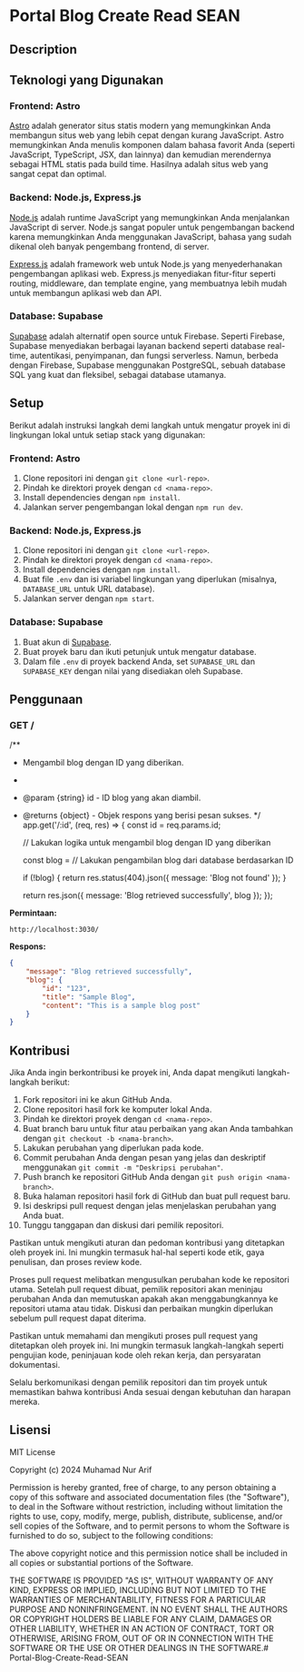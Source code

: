 # Portal Blog Create Read SEAN

## Description

## Teknologi yang Digunakan

### Frontend: Astro

[Astro](https://astro.build/) adalah generator situs statis modern yang memungkinkan Anda membangun situs web yang lebih cepat dengan kurang JavaScript. Astro memungkinkan Anda menulis komponen dalam bahasa favorit Anda (seperti JavaScript, TypeScript, JSX, dan lainnya) dan kemudian merendernya sebagai HTML statis pada build time. Hasilnya adalah situs web yang sangat cepat dan optimal.

### Backend: Node.js, Express.js

[Node.js](https://nodejs.org/) adalah runtime JavaScript yang memungkinkan Anda menjalankan JavaScript di server. Node.js sangat populer untuk pengembangan backend karena memungkinkan Anda menggunakan JavaScript, bahasa yang sudah dikenal oleh banyak pengembang frontend, di server.

[Express.js](https://expressjs.com/) adalah framework web untuk Node.js yang menyederhanakan pengembangan aplikasi web. Express.js menyediakan fitur-fitur seperti routing, middleware, dan template engine, yang membuatnya lebih mudah untuk membangun aplikasi web dan API.

### Database: Supabase

[Supabase](https://supabase.io/) adalah alternatif open source untuk Firebase. Seperti Firebase, Supabase menyediakan berbagai layanan backend seperti database real-time, autentikasi, penyimpanan, dan fungsi serverless. Namun, berbeda dengan Firebase, Supabase menggunakan PostgreSQL, sebuah database SQL yang kuat dan fleksibel, sebagai database utamanya.

## Setup

Berikut adalah instruksi langkah demi langkah untuk mengatur proyek ini di lingkungan lokal untuk setiap stack yang digunakan:

### Frontend: Astro

1. Clone repositori ini dengan `git clone <url-repo>`.
2. Pindah ke direktori proyek dengan `cd <nama-repo>`.
3. Install dependencies dengan `npm install`.
4. Jalankan server pengembangan lokal dengan `npm run dev`.

### Backend: Node.js, Express.js

1. Clone repositori ini dengan `git clone <url-repo>`.
2. Pindah ke direktori proyek dengan `cd <nama-repo>`.
3. Install dependencies dengan `npm install`.
4. Buat file `.env` dan isi variabel lingkungan yang diperlukan (misalnya, `DATABASE_URL` untuk URL database).
5. Jalankan server dengan `npm start`.

### Database: Supabase

1. Buat akun di [Supabase](https://supabase.io/).
2. Buat proyek baru dan ikuti petunjuk untuk mengatur database.
3. Dalam file `.env` di proyek backend Anda, set `SUPABASE_URL` dan `SUPABASE_KEY` dengan nilai yang disediakan oleh Supabase.

## Penggunaan

### GET /

/**
 * Mengambil blog dengan ID yang diberikan.
 *
 * @param {string} id - ID blog yang akan diambil.
 * @returns {object} - Objek respons yang berisi pesan sukses.
 */
app.get('/:id', (req, res) => {
    const id = req.params.id;
    
    // Lakukan logika untuk mengambil blog dengan ID yang diberikan
    
    const blog = // Lakukan pengambilan blog dari database berdasarkan ID
    
    if (!blog) {
        return res.status(404).json({ message: 'Blog not found' });
    }
    
    return res.json({ message: 'Blog retrieved successfully', blog });
});


**Permintaan:**

```ENDPOINT
http://localhost:3030/
```

**Respons:**

```json
{
    "message": "Blog retrieved successfully",
    "blog": {
        "id": "123",
        "title": "Sample Blog",
        "content": "This is a sample blog post"
    }
}
```

## Kontribusi

Jika Anda ingin berkontribusi ke proyek ini, Anda dapat mengikuti langkah-langkah berikut:

1. Fork repositori ini ke akun GitHub Anda.
2. Clone repositori hasil fork ke komputer lokal Anda.
3. Pindah ke direktori proyek dengan `cd <nama-repo>`.
4. Buat branch baru untuk fitur atau perbaikan yang akan Anda tambahkan dengan `git checkout -b <nama-branch>`.
5. Lakukan perubahan yang diperlukan pada kode.
6. Commit perubahan Anda dengan pesan yang jelas dan deskriptif menggunakan `git commit -m "Deskripsi perubahan"`.
7. Push branch ke repositori GitHub Anda dengan `git push origin <nama-branch>`.
8. Buka halaman repositori hasil fork di GitHub dan buat pull request baru.
9. Isi deskripsi pull request dengan jelas menjelaskan perubahan yang Anda buat.
10. Tunggu tanggapan dan diskusi dari pemilik repositori.

Pastikan untuk mengikuti aturan dan pedoman kontribusi yang ditetapkan oleh proyek ini. Ini mungkin termasuk hal-hal seperti kode etik, gaya penulisan, dan proses review kode.

Proses pull request melibatkan mengusulkan perubahan kode ke repositori utama. Setelah pull request dibuat, pemilik repositori akan meninjau perubahan Anda dan memutuskan apakah akan menggabungkannya ke repositori utama atau tidak. Diskusi dan perbaikan mungkin diperlukan sebelum pull request dapat diterima.

Pastikan untuk memahami dan mengikuti proses pull request yang ditetapkan oleh proyek ini. Ini mungkin termasuk langkah-langkah seperti pengujian kode, peninjauan kode oleh rekan kerja, dan persyaratan dokumentasi.

Selalu berkomunikasi dengan pemilik repositori dan tim proyek untuk memastikan bahwa kontribusi Anda sesuai dengan kebutuhan dan harapan mereka.

## Lisensi

MIT License

Copyright (c) 2024 Muhamad Nur Arif

Permission is hereby granted, free of charge, to any person obtaining a copy
of this software and associated documentation files (the "Software"), to deal
in the Software without restriction, including without limitation the rights
to use, copy, modify, merge, publish, distribute, sublicense, and/or sell
copies of the Software, and to permit persons to whom the Software is
furnished to do so, subject to the following conditions:

The above copyright notice and this permission notice shall be included in all
copies or substantial portions of the Software.

THE SOFTWARE IS PROVIDED "AS IS", WITHOUT WARRANTY OF ANY KIND, EXPRESS OR
IMPLIED, INCLUDING BUT NOT LIMITED TO THE WARRANTIES OF MERCHANTABILITY,
FITNESS FOR A PARTICULAR PURPOSE AND NONINFRINGEMENT. IN NO EVENT SHALL THE
AUTHORS OR COPYRIGHT HOLDERS BE LIABLE FOR ANY CLAIM, DAMAGES OR OTHER
LIABILITY, WHETHER IN AN ACTION OF CONTRACT, TORT OR OTHERWISE, ARISING FROM,
OUT OF OR IN CONNECTION WITH THE SOFTWARE OR THE USE OR OTHER DEALINGS IN THE
SOFTWARE.#   P o r t a l - B l o g - C r e a t e - R e a d - S E A N 
 
 
